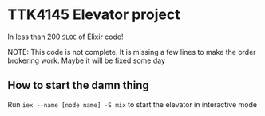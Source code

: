 # TTK4145 Elevator project
In less than 200 `SLOC` of Elixir code!

NOTE: This code is not complete. It is missing a few lines to make the order brokering work. Maybe it will be fixed some day

## How to start the damn thing

Run `iex --name [node name] -S mix` to start the elevator in interactive mode